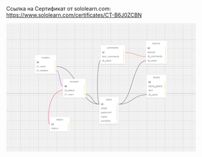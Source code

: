 Ссылка на Сертификат от sololearn.com: https://www.sololearn.com/certificates/CT-B6J0ZCBN

![Alt text](img.png?raw=true "Optional Title")
